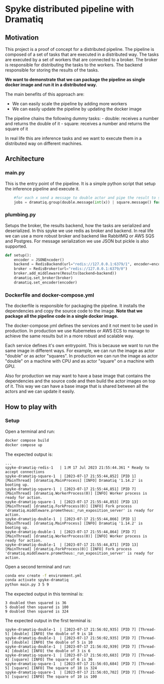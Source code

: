 # Spyke distributed pipeline with Dramatiq

## Motivation

This project is a proof of concept for a distributed pipeline. The pipeline is composed of a set of tasks that are executed in a distributed way. The tasks are executed by a set of workers that are connected to a broker. The broker is responsible for distributing the tasks to the workers. The backend responsible for storing the results of the tasks.

**We want to demonstrate that we can package the pipeline as single docker image and run it in a distributed way.**

The main benefits of this approach are:

- We can easily scale the pipeline by adding more workers
- We can easily update the pipeline by updating the docker image


The pipeline chains the following dummy tasks:
    - double: receives a number and returns the double of it
    - square: receives a number and returns the square of it

In real life this are inference tasks and we want to execute them in a distributed way on different machines.

## Architecture

### main.py

This is the entry point of the pipeline. It is a simple python script that setup the inference pipeline and execute it.

```python
    #for each x send a message to double actor and pipe the result to square actor
    jobs = dramatiq.group(double.message(int(x)) | square.message() for x in arguments.xs).run()  
```

### plumbing.py

Setups the broker, the results backend, how the tasks are serialized and deserialized.
In this spyke we use redis as broker and backend. In real life we can use a more robust broker and backend like RabbitMQ or AWS SQS and Postgres. For message serialization we use JSON but pickle is also supported.

```python
def setup():
    encoder = JSONEncoder()
    backend = RedisBackend(url="redis://127.0.0.1:6379/1", encoder=encoder)
    broker = RedisBroker(url="redis://127.0.0.1:6379/0")
    broker.add_middleware(Results(backend=backend))
    dramatiq.set_broker(broker)
    dramatiq.set_encoder(encoder)
```

### Dockerfile and docker-compose.yml

The dockerfile is responsible for packaging the pipeline. It installs the dependencies and copy the source code to the image.
**Note that we package all the pipeline code in a single docker image.**

The docker-compose.yml defines the services and it not ment to be used in production. In production we use Kubernetes or AWS ECS to manage to achieve the same results but in a more robust and scalable way. 

Each service defines it's own entrypoint. This is because we want to run the same image in different ways. For example, we can run the image as actor "double" or as actor "squares". In production we can run the image as actor "double" on a machine with CPU and as actor "square" on a machine with GPU. 

Also for production we may want to have a base image that contains the dependencies and the source code and then build the actor images on top of it. This way we can have a base image that is shared between all the actors and we can update it easily.


## How to play with

### Setup

Open a terminal and run:

```bash
docker compose build
docker compose up
```

The expected output is:

```text
...
spyke-dramatiq-redis-1   | 1:M 17 Jul 2023 21:55:44.361 * Ready to accept connections
spyke-dramatiq-square-1  | [2023-07-17 21:55:44,852] [PID 1] [MainThread] [dramatiq.MainProcess] [INFO] Dramatiq '1.14.2' is booting up.
spyke-dramatiq-square-1  | [2023-07-17 21:55:44,851] [PID 7] [MainThread] [dramatiq.WorkerProcess(0)] [INFO] Worker process is ready for action.
spyke-dramatiq-square-1  | [2023-07-17 21:55:44,853] [PID 13] [MainThread] [dramatiq.ForkProcess(0)] [INFO] Fork process 'dramatiq.middleware.prometheus:_run_exposition_server' is ready for action.
spyke-dramatiq-double-1  | [2023-07-17 21:55:44,866] [PID 1] [MainThread] [dramatiq.MainProcess] [INFO] Dramatiq '1.14.2' is booting up.
spyke-dramatiq-double-1  | [2023-07-17 21:55:44,864] [PID 7] [MainThread] [dramatiq.WorkerProcess(0)] [INFO] Worker process is ready for action.
spyke-dramatiq-double-1  | [2023-07-17 21:55:44,871] [PID 13] [MainThread] [dramatiq.ForkProcess(0)] [INFO] Fork process 'dramatiq.middleware.prometheus:_run_exposition_server' is ready for action.
```

Open a second terminal and run:

```bash
conda env create -f environment.yml
conda activate spyke-dramatiq
python main.py 3 5 9
```

The expected output in this terminal is:

```text
3 doubled then squared is 36
5 doubled then squared is 100
9 doubled then squared is 324
```

The expected output in the first terminal is:

```text
spyke-dramatiq-double-1  | [2023-07-17 21:56:02,935] [PID 7] [Thread-5] [double] [INFO] the double of 9 is 18
spyke-dramatiq-double-1  | [2023-07-17 21:56:02,935] [PID 7] [Thread-4] [double] [INFO] the double of 5 is 10
spyke-dramatiq-double-1  | [2023-07-17 21:56:02,939] [PID 7] [Thread-4] [double] [INFO] the double of 3 is 6
spyke-dramatiq-square-1  | [2023-07-17 21:56:03,683] [PID 7] [Thread-4] [square] [INFO] The square of 6 is 36
spyke-dramatiq-square-1  | [2023-07-17 21:56:03,684] [PID 7] [Thread-5] [square] [INFO] The square of 18 is 324
spyke-dramatiq-square-1  | [2023-07-17 21:56:03,702] [PID 7] [Thread-5] [square] [INFO] The square of 10 is 100
```